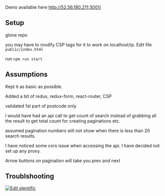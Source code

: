 Demo available here http://52.56.180.211:3001/

## Setup

 glone repo

 you may have to modify CSP tags for it to work on localhost/ip. Edit file `public/index.html`

 run `npm run start`

## Assumptions

 Kept it as basic as possible. 

 Added a bit of redux, redux-form, react-router, CSP
 
 validated 1st part of postcode only

 I would have had an api call to get count of search instead of grabbing all the result to get total count for creating paginations etc.

 assumed pagination numbers will not show when there is less than 20 search results.
 
 I have noticed some cors issue when accessing the api. I have decided not set up any proxy.
 
 Arrow buttons on pagination will take you prev and next

## Troublshooting

 [![Edit plentific](https://codesandbox.io/static/img/play-codesandbox.svg)](https://codesandbox.io/s/plentific-uo68b?eslint=1&fontsize=14)
 
 
